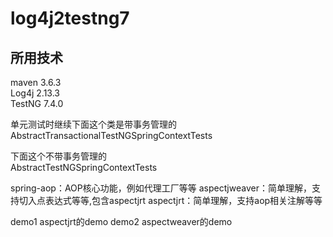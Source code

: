 # log4j2testng7
## 所用技术
maven 3.6.3  
Log4j  2.13.3  
TestNG  7.4.0


单元测试时继续下面这个类是带事务管理的  
AbstractTransactionalTestNGSpringContextTests  

下面这个不带事务管理的  
AbstractTestNGSpringContextTests  

spring-aop：AOP核心功能，例如代理工厂等等
aspectjweaver：简单理解，支持切入点表达式等等,包含aspectjrt
aspectjrt：简单理解，支持aop相关注解等等

demo1 aspectjrt的demo
demo2 aspectweaver的demo
